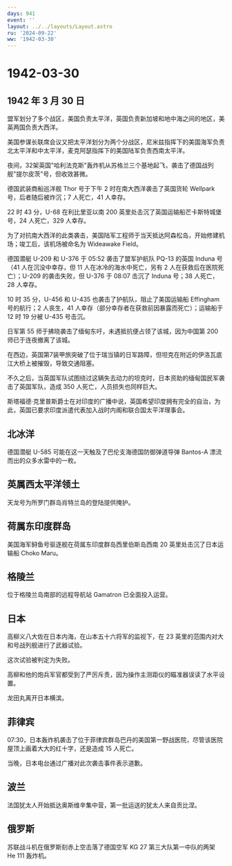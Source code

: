 ```yaml
---
days: 941
event: ''
layout: ../../layouts/Layout.astro
ru: '2024-09-22'
ww: '1942-03-30'
---
```


# 1942-03-30

## 1942 年 3 月 30 日

盟军划分了多个战区，美国负责太平洋，英国负责新加坡和地中海之间的地区，美英两国负责大西洋。

美国参谋长联席会议又把太平洋划分为两个分战区，尼米兹指挥下的美国海军负责北太平洋和中太平洋，麦克阿瑟指挥下的美国陆军负责西南太平洋。

夜间，32架英国"哈利法克斯"轰炸机从苏格兰三个基地起飞，袭击了德国战列舰"提尔皮茨"号，但收效甚微。

德国武装商船巡洋舰 Thor 号于下午 2 时在南大西洋袭击了英国货轮 Wellpark
号，后者随后被炸沉；7 人死亡，41 人幸存。

22 时 43 分，U-68 在利比里亚以南 200
英里处击沉了英国运输船芒卡斯特城堡号，24 人死亡，329 人幸存。

为了对抗南大西洋的此类袭击，美国陆军工程师于当天抵达阿森松岛，开始修建机场；竣工后，该机场被命名为
Wideawake Field。

德国潜艇 U-209 和 U-376 于 05:52 袭击了盟军护航队 PQ-13 的英国 Induna
号（41 人在沉没中幸存，但 11 人在冰冷的海水中死亡，另有 2
人在获救后在医院死亡）；U-209 的袭击失败，但 U-376 于 08:07 击沉了
Induna 号；38 人死亡，28 人幸存。

10 时 35 分，U-456 和 U-435 也袭击了护航队，阻止了美国运输船 Effingham
号的航行；2 人丧生，41
人幸存（部分幸存者在获救前因暴露而死亡）；运输船于 12 时 19 分被 U-435
号击沉。

日军第 55 师于拂晓袭击了缅甸东吁，未遇抵抗便占领了该城，因为中国第 200
师已于连夜撤离了该城。

在西边，英国第7装甲旅突破了位于瑞当镇的日军路障，但坦克在附近的伊洛瓦底江大桥上被摧毁，导致交通阻塞。

不久之后，当英国军队试图绕过这辆失去动力的坦克时，日本资助的缅甸国民军袭击了英国军队，造成
350 人死亡，人员损失也同样巨大。

斯塔福德·克里普斯爵士在对印度的广播中说，英国希望印度拥有完全的自治，为此，英国已要求印度派遣代表加入战时内阁和联合国太平洋理事会。

## 北冰洋

德国潜艇 U-585 可能在这一天触及了巴伦支海德国防御弹道导弹 Bantos-A
漂流而出的众多水雷中的一枚。

## 英属西太平洋领土

天龙号为所罗门群岛肖特兰岛的登陆提供掩护。

## 荷属东印度群岛

美国海军鲟鱼号驱逐舰在荷属东印度群岛西里伯斯岛西南 20
英里处击沉了日本运输船 Choko Maru。

## 格陵兰

位于格陵兰岛南部的远程导航站 Gamatron 已全面投入运营。

## 日本

高柳义八大佐在日本内海，在山本五十六将军的监视下，在 23
英里的范围内对大和号战列舰进行了武器试验。

这次试验被判定为失败。

高柳和他的炮兵军官都受到了严厉斥责，因为操作主测距仪的瞄准器误读了水平设置。

龙田丸离开日本横滨。

## 菲律宾

07:30，日本轰炸机袭击了位于菲律宾群岛巴丹的美国第一野战医院，尽管该医院屋顶上画着大大的红十字，还是造成
15 人死亡。

当晚，日本电台通过广播对此次袭击事件表示道歉。

## 波兰

法国犹太人开始抵达奥斯维辛集中营，第一批运送的犹太人来自贡比涅。

## 俄罗斯

苏联战斗机在俄罗斯刻赤上空击落了德国空军 KG 27 第三大队第一中队的两架 He
111 轰炸机。